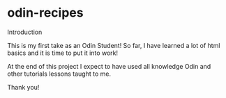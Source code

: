 # odin-recipes

Introduction

This is my first take as an Odin Student! So far, I have learned a lot of html basics and it is time to put it into work!

At the end of this project I expect to have used all knowledge Odin and other tutorials lessons taught to me.

Thank you!